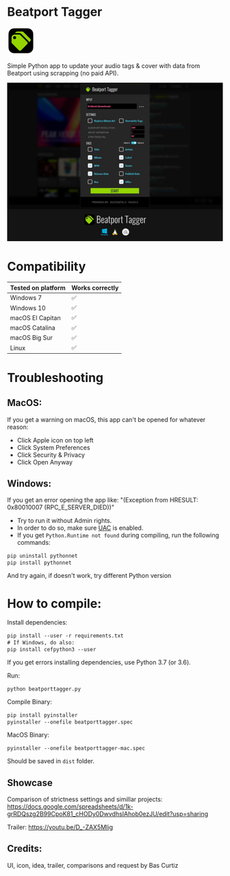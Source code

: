 # Beatport Tagger

![Logo](https://github.com/Marekkon5/beatporttagger/raw/main/assets/icon64.png "Logo")

Simple Python app to update your audio tags & cover with data from Beatport using scrapping (no paid API).

![Screenshot](https://raw.githubusercontent.com/Marekkon5/beatporttagger/main/assets/screenshot.jpg)

# Compatibility
<table>
    <thead>
        <tr>
            <th>Tested on platform</th>
            <th>Works correctly</th>
        </tr>
    </thead>
    <tbody>
        <tr>
            <td>Windows 7</td>
            <td>✅</td>
        </tr>
        <tr>
            <td>Windows 10</td>
            <td>✅</td>
        </tr>
        <tr>
            <td>macOS El Capitan</td>
            <td>✅</td>
        </tr>
        <tr>
            <td>macOS Catalina</td>
            <td>✅</td>
        </tr>
        <tr>
            <td>macOS Big Sur</td>
            <td>✅</td>
        </tr>
        <tr>
            <td>Linux</td>
            <td>✅</td>
        </tr>
    </tbody>
</table>

# Troubleshooting

## MacOS:

If you get a warning on macOS, this app can't be opened for whatever reason:  
- Click Apple icon on top left
- Click System Preferences
- Click Security & Privacy
- Click Open Anyway

## Windows:

If you get an error opening the app like: "(Exception from HRESULT: 0x80010007 (RPC_E_SERVER_DIED))"  
- Try to run it without Admin rights.
- In order to do so, make sure <a href="https://articulate.com/support/article/how-to-turn-user-account-control-on-or-off-in-windows-10">UAC</a> is enabled.
- If you get `Python.Runtime not found` during compiling, run the following commands:
```
pip uninstall pythonnet
pip install pythonnet
```
And try again, if doesn't work, try different Python version

# How to compile:

Install dependencies:
```
pip install --user -r requirements.txt
# If Windows, do also:
pip install cefpython3 --user
```
If you get errors installing dependencies, use Python 3.7 (or 3.6).  

Run:
```
python beatporttagger.py
```
Compile Binary:
```
pip install pyinstaller
pyinstaller --onefile beatporttagger.spec
```
MacOS Binary:
```
pyinstaller --onefile beatporttagger-mac.spec
```
Should be saved in `dist` folder.  

## Showcase

Comparison of strictness settings and simillar projects: https://docs.google.com/spreadsheets/d/1k-grRDQszg2B99CpoK81_cHODy0DwvdhsIAhob0ezJU/edit?usp=sharing  

Trailer: https://youtu.be/D_-ZAX5MIig

## Credits:
UI, icon, idea, trailer, comparisons and request by Bas Curtiz

